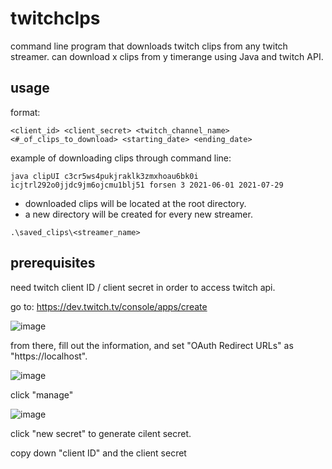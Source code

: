 # twitchclps

command line program that downloads twitch clips from any twitch streamer. can download x clips from y timerange using Java and twitch API. 

## usage

format:
```
<client_id> <client_secret> <twitch_channel_name> <#_of_clips_to_download> <starting_date> <ending_date>
```
example of downloading clips through command line:

```
java clipUI c3cr5ws4pukjraklk3zmxhoau6bk0i icjtrl292o0jjdc9jm6ojcmu1blj51 forsen 3 2021-06-01 2021-07-29
```


- downloaded clips will be located at the root directory. 
- a new directory will be created for every new streamer.
```
.\saved_clips\<streamer_name>
 ```


## prerequisites

need twitch client ID / client secret in order to access twitch api. 

go to: https://dev.twitch.tv/console/apps/create

![image](https://user-images.githubusercontent.com/59300081/127726447-7c57b05d-3afa-48e1-93e9-05d72f8b7c07.png)


from there, fill out the information, and set "OAuth Redirect URLs" as "https://localhost". 

![image](https://user-images.githubusercontent.com/59300081/127726345-f34cf265-deda-4fb1-9f31-8a08acb304ca.png)

click "manage"

![image](https://user-images.githubusercontent.com/59300081/127726403-66ceb95c-78a1-456e-b71b-2221ee277553.png)

click "new secret" to generate cilent secret. 

copy down "client ID" and the client secret






